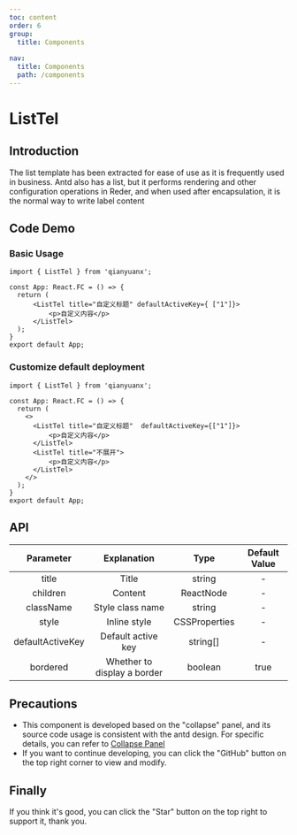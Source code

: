 ```yaml
---
toc: content
order: 6
group:
  title: Components
  
nav:
  title: Components
  path: /components
---
```


# ListTel 

## Introduction

The list template has been extracted for ease of use as it is frequently used in business. Antd also has a list, but it performs rendering and other configuration operations in Reder, and when used after encapsulation, it is the normal way to write label content

## Code Demo

### Basic Usage

```tsx
import { ListTel } from 'qianyuanx';

const App: React.FC = () => {
  return (
      <ListTel title="自定义标题" defaultActiveKey={ ["1"]}>
          <p>自定义内容</p>
      </ListTel>
  );
}
export default App;
```

### Customize default deployment

```tsx
import { ListTel } from 'qianyuanx';

const App: React.FC = () => {
  return (
    <>
      <ListTel title="自定义标题"  defaultActiveKey={["1"]}>
          <p>自定义内容</p>
      </ListTel>
      <ListTel title="不展开">
          <p>自定义内容</p>
      </ListTel>
    </>
  );
}
export default App;
```

## API

| Parameter | Explanation | Type | Default Value |
| :--: | :--: | :--: | :--: |
| title | Title | string | - |
| children | Content | ReactNode | - |
| className | Style class name | string | - |
| style | Inline style | CSSProperties | - |
| defaultActiveKey | Default active key | string[] | - |
| bordered | Whether to display a border | boolean | true |

## Precautions

- This component is developed based on the "collapse" panel, and its source code usage is consistent with the antd design. For specific details, you can refer to [Collapse Panel](https://ant.design/components/collapse-cn/)
- If you want to continue developing, you can click the "GitHub" button on the top right corner to view and modify.

## Finally

If you think it's good, you can click the "Star" button on the top right to support it, thank you.
